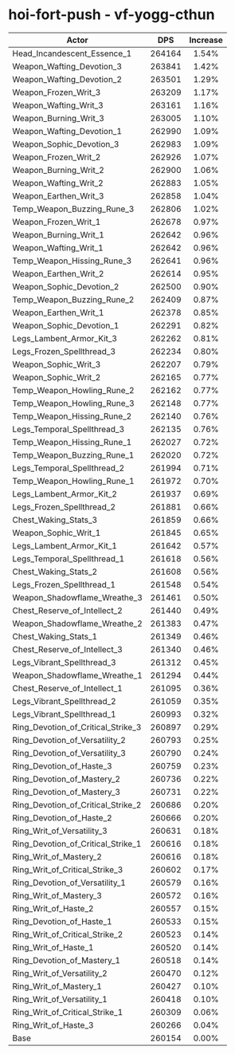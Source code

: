 # hoi-fort-push - vf-yogg-cthun
| Actor | DPS | Increase |
|---|:---:|:---:|
|Head_Incandescent_Essence_1|264164|1.54%|
|Weapon_Wafting_Devotion_3|263841|1.42%|
|Weapon_Wafting_Devotion_2|263501|1.29%|
|Weapon_Frozen_Writ_3|263209|1.17%|
|Weapon_Wafting_Writ_3|263161|1.16%|
|Weapon_Burning_Writ_3|263005|1.10%|
|Weapon_Wafting_Devotion_1|262990|1.09%|
|Weapon_Sophic_Devotion_3|262983|1.09%|
|Weapon_Frozen_Writ_2|262926|1.07%|
|Weapon_Burning_Writ_2|262900|1.06%|
|Weapon_Wafting_Writ_2|262883|1.05%|
|Weapon_Earthen_Writ_3|262858|1.04%|
|Temp_Weapon_Buzzing_Rune_3|262806|1.02%|
|Weapon_Frozen_Writ_1|262678|0.97%|
|Weapon_Burning_Writ_1|262642|0.96%|
|Weapon_Wafting_Writ_1|262642|0.96%|
|Temp_Weapon_Hissing_Rune_3|262641|0.96%|
|Weapon_Earthen_Writ_2|262614|0.95%|
|Weapon_Sophic_Devotion_2|262500|0.90%|
|Temp_Weapon_Buzzing_Rune_2|262409|0.87%|
|Weapon_Earthen_Writ_1|262378|0.85%|
|Weapon_Sophic_Devotion_1|262291|0.82%|
|Legs_Lambent_Armor_Kit_3|262262|0.81%|
|Legs_Frozen_Spellthread_3|262234|0.80%|
|Weapon_Sophic_Writ_3|262207|0.79%|
|Weapon_Sophic_Writ_2|262165|0.77%|
|Temp_Weapon_Howling_Rune_2|262162|0.77%|
|Temp_Weapon_Howling_Rune_3|262148|0.77%|
|Temp_Weapon_Hissing_Rune_2|262140|0.76%|
|Legs_Temporal_Spellthread_3|262135|0.76%|
|Temp_Weapon_Hissing_Rune_1|262027|0.72%|
|Temp_Weapon_Buzzing_Rune_1|262020|0.72%|
|Legs_Temporal_Spellthread_2|261994|0.71%|
|Temp_Weapon_Howling_Rune_1|261972|0.70%|
|Legs_Lambent_Armor_Kit_2|261937|0.69%|
|Legs_Frozen_Spellthread_2|261881|0.66%|
|Chest_Waking_Stats_3|261859|0.66%|
|Weapon_Sophic_Writ_1|261845|0.65%|
|Legs_Lambent_Armor_Kit_1|261642|0.57%|
|Legs_Temporal_Spellthread_1|261618|0.56%|
|Chest_Waking_Stats_2|261608|0.56%|
|Legs_Frozen_Spellthread_1|261548|0.54%|
|Weapon_Shadowflame_Wreathe_3|261461|0.50%|
|Chest_Reserve_of_Intellect_2|261440|0.49%|
|Weapon_Shadowflame_Wreathe_2|261383|0.47%|
|Chest_Waking_Stats_1|261349|0.46%|
|Chest_Reserve_of_Intellect_3|261340|0.46%|
|Legs_Vibrant_Spellthread_3|261312|0.45%|
|Weapon_Shadowflame_Wreathe_1|261294|0.44%|
|Chest_Reserve_of_Intellect_1|261095|0.36%|
|Legs_Vibrant_Spellthread_2|261059|0.35%|
|Legs_Vibrant_Spellthread_1|260993|0.32%|
|Ring_Devotion_of_Critical_Strike_3|260897|0.29%|
|Ring_Devotion_of_Versatility_2|260793|0.25%|
|Ring_Devotion_of_Versatility_3|260790|0.24%|
|Ring_Devotion_of_Haste_3|260759|0.23%|
|Ring_Devotion_of_Mastery_2|260736|0.22%|
|Ring_Devotion_of_Mastery_3|260731|0.22%|
|Ring_Devotion_of_Critical_Strike_2|260686|0.20%|
|Ring_Devotion_of_Haste_2|260666|0.20%|
|Ring_Writ_of_Versatility_3|260631|0.18%|
|Ring_Devotion_of_Critical_Strike_1|260616|0.18%|
|Ring_Writ_of_Mastery_2|260616|0.18%|
|Ring_Writ_of_Critical_Strike_3|260602|0.17%|
|Ring_Devotion_of_Versatility_1|260579|0.16%|
|Ring_Writ_of_Mastery_3|260572|0.16%|
|Ring_Writ_of_Haste_2|260557|0.15%|
|Ring_Devotion_of_Haste_1|260533|0.15%|
|Ring_Writ_of_Critical_Strike_2|260523|0.14%|
|Ring_Writ_of_Haste_1|260520|0.14%|
|Ring_Devotion_of_Mastery_1|260518|0.14%|
|Ring_Writ_of_Versatility_2|260470|0.12%|
|Ring_Writ_of_Mastery_1|260427|0.10%|
|Ring_Writ_of_Versatility_1|260418|0.10%|
|Ring_Writ_of_Critical_Strike_1|260309|0.06%|
|Ring_Writ_of_Haste_3|260266|0.04%|
|Base|260154|0.00%|
